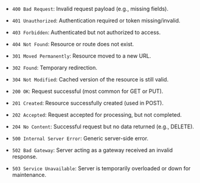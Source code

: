 
* `400 Bad Request`: Invalid request payload (e.g., missing fields).
* `401 Unauthorized`: Authentication required or token missing/invalid.
* `403 Forbidden`: Authenticated but not authorized to access.
* `404 Not Found`: Resource or route does not exist.



* `301 Moved Permanently`: Resource moved to a new URL.
* `302 Found`: Temporary redirection.
* `304 Not Modified`: Cached version of the resource is still valid.



* `200 OK`: Request successful (most common for GET or PUT).
* `201 Created`: Resource successfully created (used in POST).
* `202 Accepted`: Request accepted for processing, but not completed.
* `204 No Content`: Successful request but no data returned (e.g., DELETE).



* `500 Internal Server Error`: Generic server-side error.
* `502 Bad Gateway`: Server acting as a gateway received an invalid response.
* `503 Service Unavailable`: Server is temporarily overloaded or down for maintenance.

